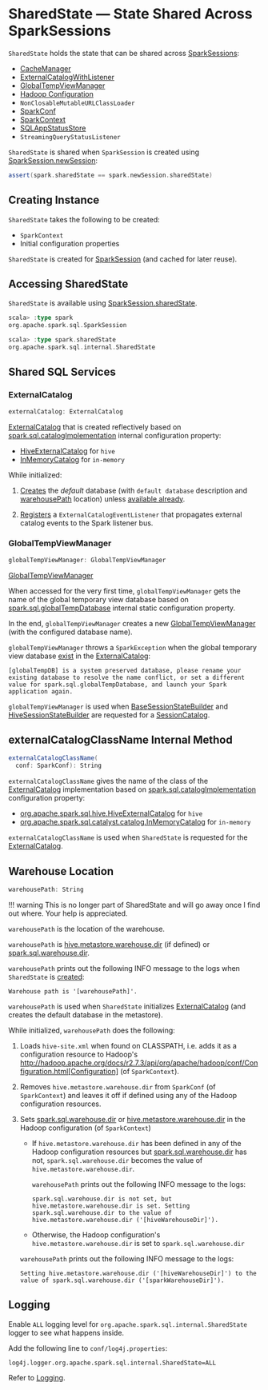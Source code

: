 # SharedState &mdash; State Shared Across SparkSessions

`SharedState` holds the state that can be shared across [SparkSessions](SparkSession.md):

* <span id="cacheManager"> [CacheManager](CacheManager.md)
* [ExternalCatalogWithListener](#externalCatalog)
* [GlobalTempViewManager](#globalTempViewManager)
* [Hadoop Configuration](#hadoopConf)
* <span id="jarClassLoader"> `NonClosableMutableURLClassLoader`
* [SparkConf](#conf)
* [SparkContext](#sparkContext)
* <span id="statusStore"> [SQLAppStatusStore](spark-sql-SQLAppStatusStore.md)
* `StreamingQueryStatusListener`

`SharedState` is shared when `SparkSession` is created using [SparkSession.newSession](SparkSession.md#newSession):

```scala
assert(spark.sharedState == spark.newSession.sharedState)
```

## Creating Instance

`SharedState` takes the following to be created:

* <span id="sparkContext"> `SparkContext`
* <span id="initialConfigs"> Initial configuration properties

`SharedState` is created for [SparkSession](SparkSession.md#sharedState) (and cached for later reuse).

## Accessing SharedState

`SharedState` is available using [SparkSession.sharedState](SparkSession.md#sharedState).

```scala
scala> :type spark
org.apache.spark.sql.SparkSession

scala> :type spark.sharedState
org.apache.spark.sql.internal.SharedState
```

## Shared SQL Services

### <span id="externalCatalog"> ExternalCatalog

```scala
externalCatalog: ExternalCatalog
```

[ExternalCatalog](ExternalCatalog.md) that is created reflectively based on [spark.sql.catalogImplementation](#externalCatalogClassName) internal configuration property:

* [HiveExternalCatalog](hive/HiveExternalCatalog.md) for `hive`
* [InMemoryCatalog](InMemoryCatalog.md) for `in-memory`

While initialized:

1. [Creates](ExternalCatalog.md#createDatabase) the *default* database (with `default database` description and [warehousePath](#warehousePath) location) unless [available already](ExternalCatalog.md#databaseExists).

1. [Registers](ExternalCatalog.md#addListener) a `ExternalCatalogEventListener` that propagates external catalog events to the Spark listener bus.

### <span id="globalTempViewManager"> GlobalTempViewManager

```scala
globalTempViewManager: GlobalTempViewManager
```

[GlobalTempViewManager](spark-sql-GlobalTempViewManager.md)

When accessed for the very first time, `globalTempViewManager` gets the name of the global temporary view database based on [spark.sql.globalTempDatabase](spark-sql-StaticSQLConf.md#spark.sql.globalTempDatabase) internal static configuration property.

In the end, `globalTempViewManager` creates a new [GlobalTempViewManager](spark-sql-GlobalTempViewManager.md) (with the configured database name).

`globalTempViewManager` throws a `SparkException` when the global temporary view database [exist](ExternalCatalog.md#databaseExists) in the [ExternalCatalog](#externalCatalog):

```text
[globalTempDB] is a system preserved database, please rename your existing database to resolve the name conflict, or set a different value for spark.sql.globalTempDatabase, and launch your Spark application again.
```

`globalTempViewManager` is used when [BaseSessionStateBuilder](BaseSessionStateBuilder.md#catalog) and [HiveSessionStateBuilder](hive/HiveSessionStateBuilder.md#catalog) are requested for a [SessionCatalog](SessionCatalog.md).

## <span id="externalCatalogClassName"> externalCatalogClassName Internal Method

```scala
externalCatalogClassName(
  conf: SparkConf): String
```

`externalCatalogClassName` gives the name of the class of the [ExternalCatalog](ExternalCatalog.md) implementation based on [spark.sql.catalogImplementation](spark-sql-StaticSQLConf.md#spark.sql.catalogImplementation) configuration property:

* [org.apache.spark.sql.hive.HiveExternalCatalog](hive/HiveExternalCatalog.md) for `hive`
* [org.apache.spark.sql.catalyst.catalog.InMemoryCatalog](InMemoryCatalog.md) for `in-memory`

`externalCatalogClassName` is used when `SharedState` is requested for the [ExternalCatalog](#externalCatalog).

## <span id="warehousePath"> Warehouse Location

```scala
warehousePath: String
```

!!! warning
    This is no longer part of SharedState and will go away once I find out where. Your help is appreciated.

`warehousePath` is the location of the warehouse.

`warehousePath` is [hive.metastore.warehouse.dir](hive/spark-sql-hive-metastore.md#hive.metastore.warehouse.dir) (if defined) or [spark.sql.warehouse.dir](spark-sql-StaticSQLConf.md#spark.sql.warehouse.dir).

`warehousePath` prints out the following INFO message to the logs when `SharedState` is [created](#creating-instance):

```text
Warehouse path is '[warehousePath]'.
```

`warehousePath` is used when `SharedState` initializes [ExternalCatalog](#externalCatalog) (and creates the default database in the metastore).

While initialized, `warehousePath` does the following:

1. Loads `hive-site.xml` when found on CLASSPATH, i.e. adds it as a configuration resource to Hadoop's http://hadoop.apache.org/docs/r2.7.3/api/org/apache/hadoop/conf/Configuration.html[Configuration] (of `SparkContext`).

1. Removes `hive.metastore.warehouse.dir` from `SparkConf` (of `SparkContext`) and leaves it off if defined using any of the Hadoop configuration resources.

1. Sets [spark.sql.warehouse.dir](spark-sql-StaticSQLConf.md#spark.sql.warehouse.dir) or [hive.metastore.warehouse.dir](hive/spark-sql-hive-metastore.md#hive.metastore.warehouse.dir) in the Hadoop configuration (of `SparkContext`)

    * If `hive.metastore.warehouse.dir` has been defined in any of the Hadoop configuration resources but [spark.sql.warehouse.dir](spark-sql-StaticSQLConf.md#spark.sql.warehouse.dir) has not, `spark.sql.warehouse.dir` becomes the value of `hive.metastore.warehouse.dir`.

      `warehousePath` prints out the following INFO message to the logs:

      ```text
      spark.sql.warehouse.dir is not set, but hive.metastore.warehouse.dir is set. Setting spark.sql.warehouse.dir to the value of hive.metastore.warehouse.dir ('[hiveWarehouseDir]').
      ```

    * Otherwise, the Hadoop configuration's `hive.metastore.warehouse.dir` is set to `spark.sql.warehouse.dir`

    `warehousePath` prints out the following INFO message to the logs:

    ```text
    Setting hive.metastore.warehouse.dir ('[hiveWarehouseDir]') to the value of spark.sql.warehouse.dir ('[sparkWarehouseDir]').
    ```

## Logging

Enable `ALL` logging level for `org.apache.spark.sql.internal.SharedState` logger to see what happens inside.

Add the following line to `conf/log4j.properties`:

```text
log4j.logger.org.apache.spark.sql.internal.SharedState=ALL
```

Refer to [Logging](spark-logging.md).
